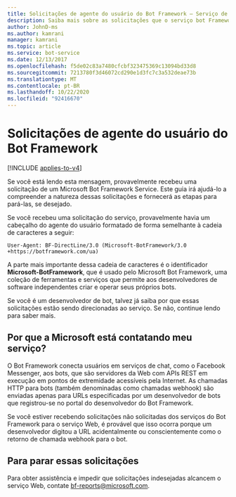 ```yaml
---
title: Solicitações de agente do usuário do Bot Framework – Serviço de Bot
description: Saiba mais sobre as solicitações que o serviço bot Framework envia aos servidores Web. Entenda por que o serviço envia essas chamadas de webhook. Veja como pará-los.
author: JohnD-ms
ms.author: kamrani
manager: kamrani
ms.topic: article
ms.service: bot-service
ms.date: 12/13/2017
ms.openlocfilehash: f5de02c83a7480cfcbf323475369c13094bd33d8
ms.sourcegitcommit: 7213780f3d46072cd290e1d3fc7c3a532deae73b
ms.translationtype: MT
ms.contentlocale: pt-BR
ms.lasthandoff: 10/22/2020
ms.locfileid: "92416670"
---
```

# <a name="bot-framework-user-agent-requests"></a>Solicitações de agente do usuário do Bot Framework

[!INCLUDE [applies-to-v4](includes/applies-to-v4-current.md)]

Se você está lendo esta mensagem, provavelmente recebeu uma solicitação de um Microsoft Bot Framework Service. Este guia irá ajudá-lo a compreender a natureza dessas solicitações e fornecerá as etapas para pará-las, se desejado.

Se você recebeu uma solicitação do serviço, provavelmente havia um cabeçalho do agente do usuário formatado de forma semelhante à cadeia de caracteres a seguir:

```User-Agent: BF-DirectLine/3.0 (Microsoft-BotFramework/3.0 +https://botframework.com/ua)```

A parte mais importante dessa cadeia de caracteres é o identificador **Microsoft-BotFramework**, que é usado pelo Microsoft Bot Framework, uma coleção de ferramentas e serviços que permite aos desenvolvedores de software independentes criar e operar seus próprios bots.

Se você é um desenvolvedor de bot, talvez já saiba por que essas solicitações estão sendo direcionadas ao serviço. Se não, continue lendo para saber mais.

## <a name="why-is-microsoft-contacting-my-service"></a>Por que a Microsoft está contatando meu serviço?

O Bot Framework conecta usuários em serviços de chat, como o Facebook Messenger, aos bots, que são servidores da Web com APIs REST em execução em pontos de extremidade acessíveis pela Internet. As chamadas HTTP para bots (também denominadas como chamadas webhook) são enviadas apenas para URLs especificadas por um desenvolvedor de bots que registrou-se no portal do desenvolvedor do Bot Framework.

Se você estiver recebendo solicitações não solicitadas dos serviços do Bot Framework para o serviço Web, é provável que isso ocorra porque um desenvolvedor digitou a URL acidentalmente ou conscientemente como o retorno de chamada webhook para o bot.

## <a name="to-stop-these-requests"></a>Para parar essas solicitações

Para obter assistência e impedir que solicitações indesejadas alcancem o serviço Web, contate [bf-reports@microsoft.com](mailto://bf-reports@microsoft.com).

